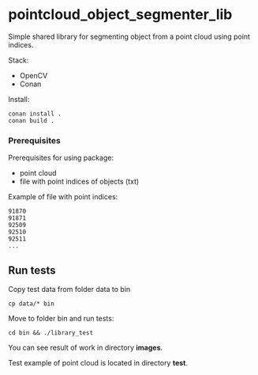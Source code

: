 # pointcloud_object_segmenter_lib

Simple shared library for segmenting object from a point cloud using point indices.

Stack:
- OpenCV
- Conan

Install:

```
conan install .
conan build .
```

### Prerequisites
Prerequisites for using package:

* point cloud
* file with point indices of objects (txt)

Example of file with point indices:

```
91870
91871
92509
92510
92511
...
```


## Run tests
Copy test data from folder data to bin
```
cp data/* bin
```

Move to folder bin and run tests:

```
cd bin && ./library_test
```

You can see result of work in directory **images**.

Test example of point cloud is located in directory **test**.

